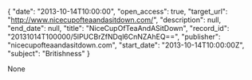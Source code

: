 {
  "date": "2013-10-14T10:00:00", 
  "open_access": true, 
  "target_url": "http://www.nicecupofteaandasitdown.com/", 
  "description": null, 
  "end_date": null, 
  "title": "NiceCupOfTeaAndASitDown", 
  "record_id": "20131014T100000/5lPUCBrZfNDql6CnNZAhEQ==", 
  "publisher": "nicecupofteaandasitdown.com", 
  "start_date": "2013-10-14T10:00:00Z", 
  "subject": "Britishness"
}

None